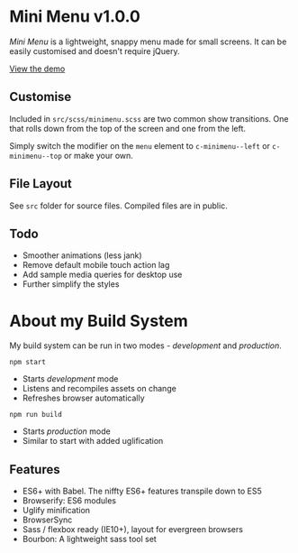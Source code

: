 # Mini Menu v1.0.0

*Mini Menu* is a lightweight, snappy menu made for small screens.
It can be easily customised and doesn't require jQuery.

[View the demo](http://ben-rogerson.github.io/mini-menu/)

## Customise

Included in `src/scss/minimenu.scss` are two common show transitions. One that rolls down from the top of the screen and one from the left.

Simply switch the modifier on the `menu` element to `c-minimenu--left` or `c-minimenu--top` or make your own.

## File Layout

See `src` folder for source files. 
Compiled files are in public.

## Todo

- Smoother animations (less jank)
- Remove default mobile touch action lag
- Add sample media queries for desktop use
- Further simplify the styles

# About my Build System

My build system can be run in two modes - *development* and *production*. 

`npm start`
- Starts *development* mode
- Listens and recompiles assets on change
- Refreshes browser automatically

`npm run build`
- Starts *production* mode
- Similar to start with added uglification

## Features

- ES6+ with Babel. The niffty ES6+ features transpile down to ES5
- Browserify: ES6 modules
- Uglify minification
- BrowserSync
- Sass / flexbox ready (IE10+), layout for evergreen browsers
- Bourbon: A lightweight sass tool set
